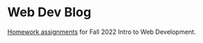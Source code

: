 # Web Dev Blog
 [Homework assignments](https://hannah-y-zhao.github.io/Web-Dev-Blog/) for Fall 2022 Intro to Web Development.
